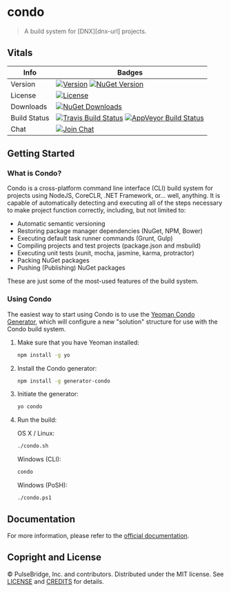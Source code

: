 # condo

> A build system for [DNX][dnx-url] projects.

## Vitals

Info          | Badges
--------------|--------------
Version       | [![Version][release-v-image]][release-url] [![NuGet Version][nuget-v-image]][nuget-url]
License       | [![License][license-image]][license]
Downloads     | [![NuGet Downloads][nuget-d-image]][nuget-url]
Build Status  | [![Travis Build Status][travis-image]][travis-url] [![AppVeyor Build Status][appveyor-image]][appveyor-url]
Chat          | [![Join Chat][gitter-image]][gitter-url]

## Getting Started

### What is Condo?

Condo is a cross-platform command line interface (CLI) build system for projects using NodeJS, CoreCLR, .NET Framework, or... well, anything.
It is capable of automatically detecting and executing all of the steps necessary to make <any> project function correctly, including, but not limited to:

* Automatic semantic versioning
* Restoring package manager dependencies (NuGet, NPM, Bower)
* Executing default task runner commands (Grunt, Gulp)
* Compiling projects and test projects (package.json and msbuild)
* Executing unit tests (xunit, mocha, jasmine, karma, protractor)
* Packing NuGet packages
* Pushing (Publishing) NuGet packages

These are just some of the most-used features of the build system.

### Using Condo

The easiest way to start using Condo is to use the [Yeoman Condo Generator][yo-url], which will configure a new "solution" structure for use with the Condo build system.

1. Make sure that you have Yeoman installed:

	```bash
	npm install -g yo
	```

2. Install the Condo generator:

	```bash
	npm install -g generator-condo
	```

3. Initiate the generator:

	```bash
	yo condo
	```

4. Run the build:

	OS X / Linux:

	```bash
	./condo.sh
	```

	Windows (CLI):

	```cmd
	condo
	```

	Windows (PoSH):
	```posh
	./condo.ps1
	```

## Documentation

For more information, please refer to the [official documentation][docs-url].

## Copright and License

&copy; PulseBridge, Inc. and contributors. Distributed under the MIT license. See [LICENSE][] and [CREDITS][] for details.

[license-image]: https://img.shields.io/badge/license-MIT-blue.svg
[license]: LICENSE
[credits]: CREDITS

[release-url]: //github.com/pulsebridge/condo/releases/latest
[release-v-image]:https://img.shields.io/github/release/pulsebridge/condo.svg?style=flat-square&label=github

[travis-url]: //travis-ci.org/pulsebridge/condo
[travis-image]: https://img.shields.io/travis/pulsebridge/condo.svg?label=travis

[appveyor-url]: //ci.appveyor.com/project/pulsebridge/condo
[appveyor-image]: https://img.shields.io/appveyor/ci/pulsebridge/condo.svg?label=appveyor

[nuget-url]: //www.nuget.org/packages/pulsebridge.condo
[nuget-v-image]: https://img.shields.io/nuget/v/pulsebridge.condo.svg?label=nuget
[nuget-d-image]: https://img.shields.io/nuget/dt/pulsebridge.condo.svg?label=nuget

[yo-url]: //www.npmjs.com/package/generator-condo

[docs-url]: //pulsebridge.github.io/condo

[gitter-url]: //gitter.im/pulsebridge/condo
[gitter-image]:https://img.shields.io/badge/⊪%20gitter-join%20chat%20→-1dce73.svg